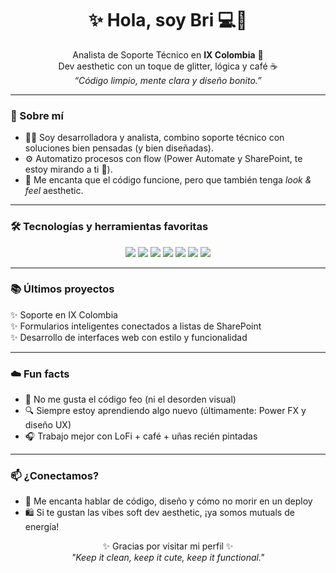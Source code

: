 <h1 align="center">✨ Hola, soy Bri 💻🌸</h1>
<p align="center">
  Analista de Soporte Técnico en <strong>IX Colombia</strong> 💼<br>
  Dev aesthetic con un toque de glitter, lógica y café ☕<br>
  <em>“Código limpio, mente clara y diseño bonito.”</em>
</p>

---

### 💖 Sobre mí

- 👩‍💻 Soy desarrolladora y analista, combino soporte técnico con soluciones bien pensadas (y bien diseñadas).
- ⚙️ Automatizo procesos con flow (Power Automate y SharePoint, te estoy mirando a ti 👀).
- 🎀 Me encanta que el código funcione, pero que también tenga *look & feel* aesthetic.

---

### 🛠️ Tecnologías y herramientas favoritas

<p align="center">
  <img src="https://img.shields.io/badge/HTML5-F28AB2?style=for-the-badge&logo=html5&logoColor=white"/>
  <img src="https://img.shields.io/badge/CSS3-FFB7C5?style=for-the-badge&logo=css3&logoColor=white"/>
  <img src="https://img.shields.io/badge/JavaScript-F7DF1E?style=for-the-badge&logo=javascript&logoColor=black"/>
  <img src="https://img.shields.io/badge/Power%20Automate-89CFF0?style=for-the-badge&logo=microsoftpowerautomate&logoColor=black"/>
  <img src="https://img.shields.io/badge/SharePoint-6EC2C9?style=for-the-badge&logo=microsoftsharepoint&logoColor=white"/>
  <img src="https://img.shields.io/badge/Git-F1502F?style=for-the-badge&logo=git&logoColor=white"/>
  <img src="https://img.shields.io/badge/GitHub-000000?style=for-the-badge&logo=github&logoColor=white"/>
</p>

---

### 📚 Últimos proyectos

✨ Soporte en IX Colombia  
✨ Formularios inteligentes conectados a listas de SharePoint  
✨ Desarrollo de interfaces web con estilo y funcionalidad



---

### ☁️ Fun facts

- 💅 No me gusta el código feo (ni el desorden visual)
- 🔍 Siempre estoy aprendiendo algo nuevo (últimamente: Power FX y diseño UX)
- 🎧 Trabajo mejor con LoFi + café + uñas recién pintadas

---

### 📫 ¿Conectamos?

- 💌 Me encanta hablar de código, diseño y cómo no morir en un deploy
- 🛍️ Si te gustan las vibes soft dev aesthetic, ¡ya somos mutuals de energía!

<p align="center">
  ✨ Gracias por visitar mi perfil ✨<br>
  <em>"Keep it clean, keep it cute, keep it functional."</em>
</p>
